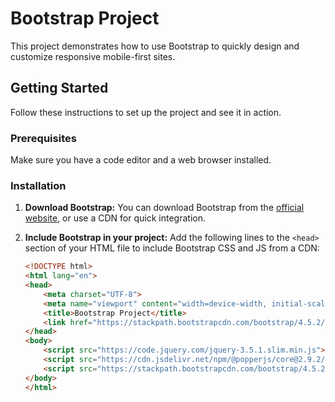 # Bootstrap Project

This project demonstrates how to use Bootstrap to quickly design and customize responsive mobile-first sites.

## Getting Started

Follow these instructions to set up the project and see it in action.

### Prerequisites

Make sure you have a code editor and a web browser installed.

### Installation

1. **Download Bootstrap:**
   You can download Bootstrap from the [official website](https://getbootstrap.com/), or use a CDN for quick integration.

2. **Include Bootstrap in your project:**
   Add the following lines to the `<head>` section of your HTML file to include Bootstrap CSS and JS from a CDN:

   ```html
   <!DOCTYPE html>
   <html lang="en">
   <head>
       <meta charset="UTF-8">
       <meta name="viewport" content="width=device-width, initial-scale=1.0">
       <title>Bootstrap Project</title>
       <link href="https://stackpath.bootstrapcdn.com/bootstrap/4.5.2/css/bootstrap.min.css" rel="stylesheet">
   </head>
   <body>
       <script src="https://code.jquery.com/jquery-3.5.1.slim.min.js"></script>
       <script src="https://cdn.jsdelivr.net/npm/@popperjs/core@2.9.2/dist/umd/popper.min.js"></script>
       <script src="https://stackpath.bootstrapcdn.com/bootstrap/4.5.2/js/bootstrap.min.js"></script>
   </body>
   </html>
